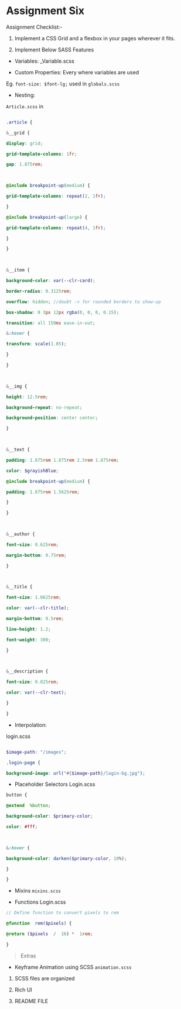 
# Assignment Six

  

Assignment Checklist:-

1. Implement a CSS Grid and a flexbox in your pages wherever it fits.

2. Implement Below SASS Features

- Variables: _Variable.scss

- Custom Properties: Every where variables are used

Eg. `font-size: $font-lg;` used in `globals.scss`

- Nesting:

`Article.scss` in

```scss

.article {

&__grid {

display: grid;

grid-template-columns: 1fr;

gap: 1.875rem;

  

@include breakpoint-up(medium) {

grid-template-columns: repeat(2, 1fr);

}

@include breakpoint-up(large) {

grid-template-columns: repeat(4, 1fr);

}

}

  

&__item {

background-color: var(--clr-card);

border-radius: 0.3125rem;

overflow: hidden; //doubt -> for rounded borders to show-up

box-shadow: 0 3px 12px rgba(0, 0, 0, 0.15);

transition: all 150ms ease-in-out;

&:hover {

transform: scale(1.05);

}

}

  

&__img {

height: 12.5rem;

background-repeat: no-repeat;

background-position: center center;

}

  

&__text {

padding: 1.875rem 1.875rem 2.5rem 1.875rem;

color: $grayishBlue;

@include breakpoint-up(medium) {

padding: 1.875rem 1.5625rem;

}

}

  

&__author {

font-size: 0.625rem;

margin-bottom: 0.75rem;

}

  

&__title {

font-size: 1.0625rem;

color: var(--clr-title);

margin-bottom: 0.5rem;

line-height: 1.2;

font-weight: 300;

}

  

&__description {

font-size: 0.825rem;

color: var(--clr-text);

}

}

```

- Interpolation:

login.scss

```scss

$image-path: "/images";

.login-page {

background-image: url("#{$image-path}/login-bg.jpg");

```

- Placeholder Selectors
Login.scss
```scss
button {

@extend  %button;

background-color: $primary-color;

color: #fff;

  

&:hover {

background-color: darken($primary-color, 10%);

}

}
```

- Mixins
`mixins.scss`

- Functions
Login.scss
```scss
// Define function to convert pixels to rem

@function  rem($pixels) {

@return ($pixels  /  16) *  1rem;

}
```

> Extras

- Keyframe Animation using SCSS
  `animation.scss`

1. SCSS files are organized

2. Rich UI

3. README FILE